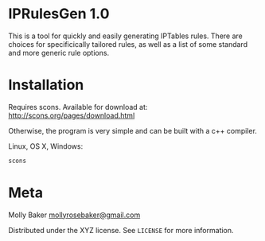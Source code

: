 # IPRulesGen 1.0

This is a tool for quickly and easily generating IPTables rules. 
There are choices for specificically tailored rules, as well as a list of some standard 
and more generic rule options.

# Installation
Requires scons. Available for download at: http://scons.org/pages/download.html

Otherwise, the program is very simple and can be built with a c++ compiler.

Linux, OS X, Windows:

```sh
scons
```

# Meta
Molly Baker mollyrosebaker@gmail.com

Distributed under the XYZ license. See ``LICENSE`` for more information.

